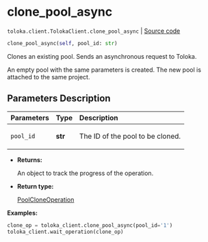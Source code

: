 # clone_pool_async
`toloka.client.TolokaClient.clone_pool_async` | [Source code](https://github.com/Toloka/toloka-kit/blob/v1.1.4/src/client/__init__.py#L1467)

```python
clone_pool_async(self, pool_id: str)
```

Clones an existing pool. Sends an asynchronous request to Toloka.


An empty pool with the same parameters is created.
The new pool is attached to the same project.

## Parameters Description

| Parameters | Type | Description |
| :----------| :----| :-----------|
`pool_id`|**str**|<p>The ID of the pool to be cloned.</p>

* **Returns:**

  An object to track the progress of the operation.

* **Return type:**

  [PoolCloneOperation](toloka.client.operations.PoolCloneOperation.md)

**Examples:**


```python
clone_op = toloka_client.clone_pool_async(pool_id='1')
toloka_client.wait_operation(clone_op)
```
